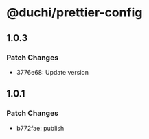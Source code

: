 # @duchi/prettier-config

## 1.0.3

### Patch Changes

- 3776e68: Update version

## 1.0.1

### Patch Changes

- b772fae: publish
